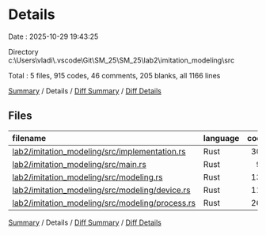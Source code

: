 # Details

Date : 2025-10-29 19:43:25

Directory c:\\Users\\vladi\\.vscode\\Git\\SM_25\\SM_25\\lab2\\imitation_modeling\\src

Total : 5 files,  915 codes, 46 comments, 205 blanks, all 1166 lines

[Summary](results.md) / Details / [Diff Summary](diff.md) / [Diff Details](diff-details.md)

## Files
| filename | language | code | comment | blank | total |
| :--- | :--- | ---: | ---: | ---: | ---: |
| [lab2/imitation\_modeling/src/implementation.rs](/lab2/imitation_modeling/src/implementation.rs) | Rust | 302 | 14 | 59 | 375 |
| [lab2/imitation\_modeling/src/main.rs](/lab2/imitation_modeling/src/main.rs) | Rust | 99 | 10 | 20 | 129 |
| [lab2/imitation\_modeling/src/modeling.rs](/lab2/imitation_modeling/src/modeling.rs) | Rust | 134 | 4 | 38 | 176 |
| [lab2/imitation\_modeling/src/modeling/device.rs](/lab2/imitation_modeling/src/modeling/device.rs) | Rust | 113 | 4 | 21 | 138 |
| [lab2/imitation\_modeling/src/modeling/process.rs](/lab2/imitation_modeling/src/modeling/process.rs) | Rust | 267 | 14 | 67 | 348 |

[Summary](results.md) / Details / [Diff Summary](diff.md) / [Diff Details](diff-details.md)